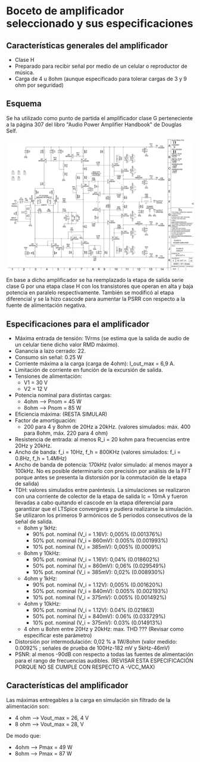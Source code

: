 # Boceto de amplificador seleccionado y sus especificaciones

## Características generales del amplificador
 - Clase H
 - Preparado para recibir señal por medio de un celular o reproductor de música.
 - Carga de 4 u 8ohm (aunque especificado para tolerar cargas de 3 y 9 ohm por seguridad)

## Esquema
Se ha utilizado como punto de partida el amplificador clase G perteneciente a la página 307 del libro "Audio Power Amplifier Handbook" de Douglas Self.

![](https://github.com/jpgoyret/tp-final-ruiz-goyret-DCE-FIUBA-1C2019/blob/develop/esquema_amplificador_clase_g_douglas_self.png)

En base a dicho amplificador se ha reemplazado la etapa de salida serie clase G por una etapa clase H con los transistores que operan en alta y baja potencia en paralelo respectivamente. También se modificó al etapa diferencial y se la hizo cascode para aumentar la PSRR con respecto a la fuente de alimentación negativa. 

## Especificaciones para el amplificador
 - Máxima entrada de tensión: 1Vrms (se estima que la salida de audio de un celular tiene dicho valor RMD máximo).
 - Ganancia a lazo cerrado: 22.
 - Consumo sin señal: 0.25 W
 - Corriente máxima a la carga (carga de 4ohm): I_out_max = 6,9 A.
 - Limitación de corriente en función de la excursión de salida.
 - Tensiones de alimentación:
	- V1 = 30 V
	- V2 = 12 V
 - Potencia nominal para distintas cargas:
    - 4ohm --> Pnom = 45 W
    - 8ohm --> Pnom = 85 W
 - Eficiencia máxima: (RESTA SIMULAR)
 - Factor de amortiguación: 
     - 200 para 4 y 8ohm de 20Hz a 20kHz. (valores simulados: máx. 400 para 8ohm, máx. 220 para 4 ohm)
 - Resistencia de entrada: al menos R_i = 20 kohm para frecuencias entre 20Hz y 20kHz.
 - Ancho de banda: f_i = 10Hz, f_h = 800KHz	(valores simulados: f_i = 0.8Hz, f_h = 1.4MHz)
 - Ancho de banda de potencia: 170kHz  (valor simulado: al menos mayor a 100kHz. No es posible determinarlo con precisión por análisis de la FFT porque antes se presenta la distorsión por la conmutación de la etapa de salida)
 - TDH: valores simulados entre paréntesis. La simulaciones se realizaron con una corriente de colector de la etapa de salida Ic = 10mA y fueron llevadas a cabo quitando el cascode en la etapa diferencial para garantizar que el LTSpice convergiera y pudiera realizarse la simulación. Se utilizaron los primeros 9 armónicos de 5 periodos consecutivos de la señal de salida.
	- 8ohm y 1kHz:
	  - 90% pot. nominal (V_i = 1.16V): 0,005% (0.001376%)
	  - 50% pot. nominal (V_i = 860mV): 0.005% (0.001993%) 
	  - 10% pot. nominal (V_i = 385mV): 0,005% (0.0009%) 
	- 8ohm y 10kHz:
	  - 90% pot. nominal (V_i = 1.16V): 0,04% (0.018602%) 
	  - 50% pot. nominal (V_i = 860mV): 0,06% (0.029549%) 
	  - 10% pot. nominal (V_i = 385mV): 0,02% (0.008930%) 
	- 4ohm y 1kHz:
	  - 90% pot. nominal (V_i = 1.12V): 0,005% (0.001620%) 
	  - 50% pot. nominal (V_i = 840mV): 0.005% (0.002193%) 
	  - 10% pot. nominal (V_i = 375mV): 0.005% (0.001492%) 
	- 4ohm y 10kHz:
	  - 90% pot. nominal (V_i = 1.12V): 0.04% (0.021863) 
	  - 50% pot. nominal (V_i = 840mV): 0.06%  (0.033729%) 
	  - 10% pot. nominal (V_i = 375mV): 0.03%  (0.014913%) 
	- 4 ohm u 8ohm entre 20Hz y 20kHz:  max. THD ??? (Revisar como especificar este parámetro)
 - Distorsión por intermodulación: 0,02 % a 1W/8ohm (valor medido: 0.0092% ; señales de prueba de 100Hz-182 mV y 5kHz-46mV)
 - PSNR: al menos -90dB con respecto a todas las fuentes de alimentación para el rango de frecuencias audibles. (REVISAR ESTA ESPECIFICACIÓN PORQUE NO SE CUMPLE CON RESPECTO A -VCC_MAX)

## Características del amplificador

Las máximas entregables a la carga en simulación sin filtrado de la alimentación son: 

- 4 ohm --> Vout_max = 26, 4 V
- 8 ohm --> Vout_max = 28, V 

De modo que:	

- 4ohm --> Pmax = 49 W
- 8ohm --> Pmax = 87 W	

